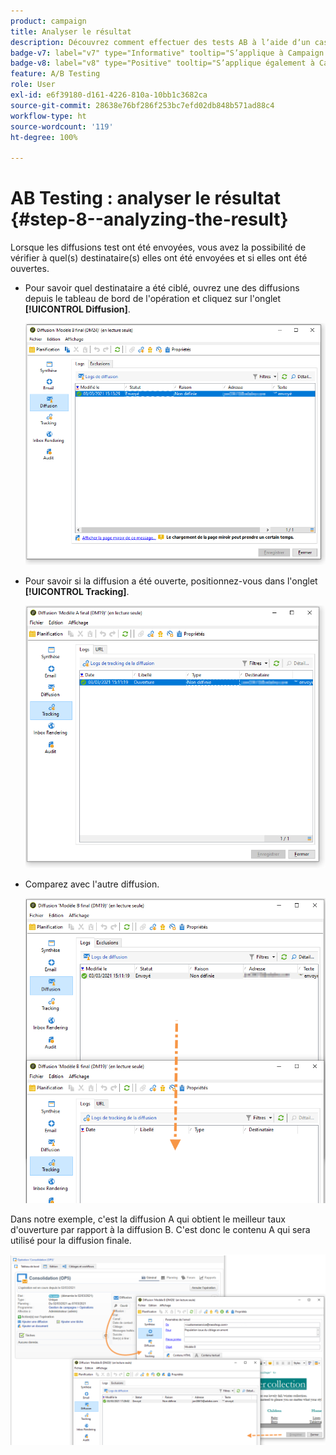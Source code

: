 ```yaml
---
product: campaign
title: Analyser le résultat
description: Découvrez comment effectuer des tests AB à lʼaide dʼun cas dʼutilisation spécifique.
badge-v7: label="v7" type="Informative" tooltip="S’applique à Campaign Classic v7"
badge-v8: label="v8" type="Positive" tooltip="S’applique également à Campaign v8"
feature: A/B Testing
role: User
exl-id: e6f39180-d161-4226-810a-10bb1c3682ca
source-git-commit: 28638e76bf286f253bc7efd02db848b571ad88c4
workflow-type: ht
source-wordcount: '119'
ht-degree: 100%

---
```


# AB Testing : analyser le résultat {#step-8--analyzing-the-result}

Lorsque les diffusions test ont été envoyées, vous avez la possibilité de vérifier à quel(s) destinataire(s) elles ont été envoyées et si elles ont été ouvertes.

* Pour savoir quel destinataire a été ciblé, ouvrez une des diffusions depuis le tableau de bord de l&#39;opération et cliquez sur l&#39;onglet **[!UICONTROL Diffusion]**.

  ![](assets/use_case_abtesting_analysis_001.png)

* Pour savoir si la diffusion a été ouverte, positionnez-vous dans l&#39;onglet **[!UICONTROL Tracking]**.

  ![](assets/use_case_abtesting_analysis_002.png)

* Comparez avec l&#39;autre diffusion.

  ![](assets/use_case_abtesting_analysis_003.png)

Dans notre exemple, c&#39;est la diffusion A qui obtient le meilleur taux d&#39;ouverture par rapport à la diffusion B. C&#39;est donc le contenu A qui sera utilisé pour la diffusion finale.

![](assets/use_case_abtesting_analysis_004.png)
